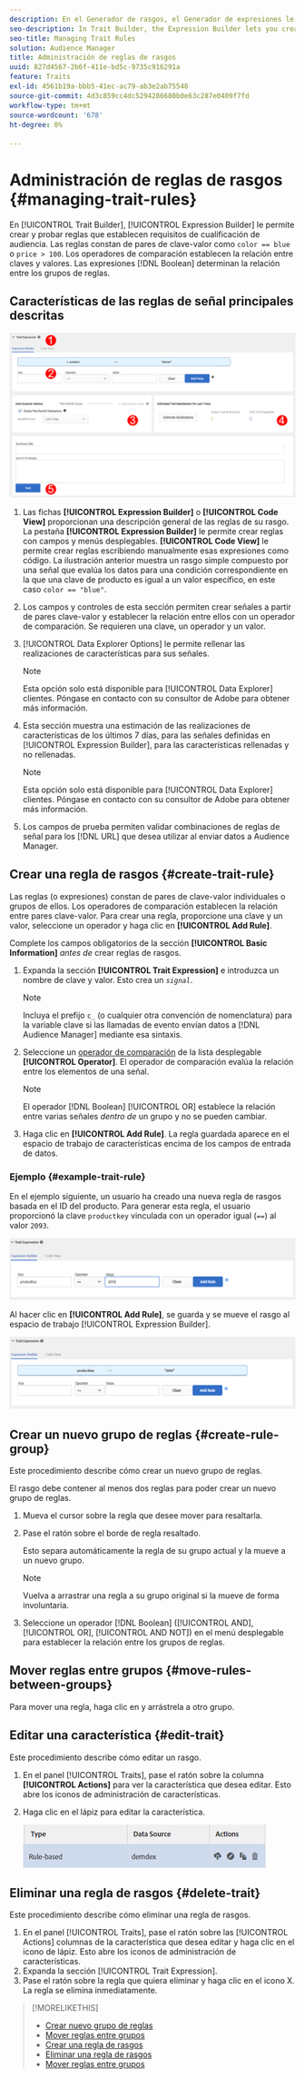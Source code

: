 ```yaml
---
description: En el Generador de rasgos, el Generador de expresiones le permite crear y probar reglas que establecen requisitos de cualificación de audiencias. Las reglas constan de pares de clave-valor como "color == azul" o "price &gt; 100". Los operadores de comparación establecen la relación entre claves y valores. Las expresiones booleanas determinan la relación entre los grupos de reglas.
seo-description: In Trait Builder, the Expression Builder lets you create and test rules that establish audience qualification requirements. Rules consist of key-value pairs such as "color == blue" or "price &gt; 100". Comparison operators establish the relationship between keys and values. Boolean expressions determine the relationship between rule groups.
seo-title: Managing Trait Rules
solution: Audience Manager
title: Administración de reglas de rasgos
uuid: 827d4567-2b6f-411e-bd5c-9735c916291a
feature: Traits
exl-id: 4561b19a-bbb5-41ec-ac79-ab3e2ab75548
source-git-commit: 4d3c859cc4dc5294286680b0e63c287e0409f7fd
workflow-type: tm+mt
source-wordcount: '678'
ht-degree: 0%

---
```


# Administración de reglas de rasgos {#managing-trait-rules}

En [!UICONTROL Trait Builder], [!UICONTROL Expression Builder] le permite crear y probar reglas que establecen requisitos de cualificación de audiencia. Las reglas constan de pares de clave-valor como `color == blue` o `price > 100`. Los operadores de comparación establecen la relación entre claves y valores. Las expresiones [!DNL Boolean] determinan la relación entre los grupos de reglas.

<!-- c_tb_rules.xml -->

## Características de las reglas de señal principales descritas

![](assets/manage-trait-rules.png)

1. Las fichas **[!UICONTROL Expression Builder]** o **[!UICONTROL Code View]** proporcionan una descripción general de las reglas de su rasgo. La pestaña **[!UICONTROL Expression Builder]** le permite crear reglas con campos y menús desplegables. **[!UICONTROL Code View]** le permite crear reglas escribiendo manualmente esas expresiones como código. La ilustración anterior muestra un rasgo simple compuesto por una señal que evalúa los datos para una condición correspondiente en la que una clave de producto es igual a un valor específico, en este caso `color == "blue"`.

1. Los campos y controles de esta sección permiten crear señales a partir de pares clave-valor y establecer la relación entre ellos con un operador de comparación. Se requieren una clave, un operador y un valor.
1. [!UICONTROL Data Explorer Options] le permite rellenar las realizaciones de características para sus señales.

   >[!NOTE]
   >
   >Esta opción solo está disponible para [!UICONTROL Data Explorer] clientes. Póngase en contacto con su consultor de Adobe para obtener más información.

1. Esta sección muestra una estimación de las realizaciones de características de los últimos 7 días, para las señales definidas en [!UICONTROL Expression Builder], para las características rellenadas y no rellenadas.

   >[!NOTE]
   >
   >Esta opción solo está disponible para [!UICONTROL Data Explorer] clientes. Póngase en contacto con su consultor de Adobe para obtener más información.

1. Los campos de prueba permiten validar combinaciones de reglas de señal para los [!DNL URL] que desea utilizar al enviar datos a Audience Manager.

## Crear una regla de rasgos {#create-trait-rule}

Las reglas (o expresiones) constan de pares de clave-valor individuales o grupos de ellos. Los operadores de comparación establecen la relación entre pares clave-valor. Para crear una regla, proporcione una clave y un valor, seleccione un operador y haga clic en **[!UICONTROL Add Rule]**.

<!-- t_tb_create_rules.xml -->

Complete los campos obligatorios de la sección **[!UICONTROL Basic Information]** *antes de* crear reglas de rasgos.

1. Expanda la sección **[!UICONTROL Trait Expression]** e introduzca un nombre de clave y valor. Esto crea un *`signal`*.

   >[!NOTE]
   >
   >Incluya el prefijo `c_` (o cualquier otra convención de nomenclatura) para la variable clave si las llamadas de evento envían datos a [!DNL Audience Manager] mediante esa sintaxis.

1. Seleccione un [operador de comparación](../../features/traits/trait-comparison-operators.md) de la lista desplegable **[!UICONTROL Operator]**. El operador de comparación evalúa la relación entre los elementos de una señal.

   >[!NOTE]
   >
   >El operador [!DNL Boolean] [!UICONTROL OR] establece la relación entre varias señales *dentro de* un grupo y no se pueden cambiar.

1. Haga clic en **[!UICONTROL Add Rule]**. La regla guardada aparece en el espacio de trabajo de características encima de los campos de entrada de datos.

### Ejemplo {#example-trait-rule}

En el ejemplo siguiente, un usuario ha creado una nueva regla de rasgos basada en el ID del producto. Para generar esta regla, el usuario proporcionó la clave `productkey` vinculada con un operador igual (`==`) al valor `2093`.

![](assets/tb_sample_rule1.png)

Al hacer clic en **[!UICONTROL Add Rule]**, se guarda y se mueve el rasgo al espacio de trabajo [!UICONTROL Expression Builder].

![](assets/tb_sample_rule2.png)

## Crear un nuevo grupo de reglas {#create-rule-group}

Este procedimiento describe cómo crear un nuevo grupo de reglas.

<!-- t_tb_new_rule_group.xml -->

El rasgo debe contener al menos dos reglas para poder crear un nuevo grupo de reglas.

1. Mueva el cursor sobre la regla que desee mover para resaltarla.
1. Pase el ratón sobre el borde de regla resaltado.

   Esto separa automáticamente la regla de su grupo actual y la mueve a un nuevo grupo.

   >[!NOTE]
   >
   >Vuelva a arrastrar una regla a su grupo original si la mueve de forma involuntaria.

1. Seleccione un operador [!DNL Boolean] ([!UICONTROL AND], [!UICONTROL OR], [!UICONTROL AND NOT]) en el menú desplegable para establecer la relación entre los grupos de reglas.

## Mover reglas entre grupos {#move-rules-between-groups}

Para mover una regla, haga clic en y arrástrela a otro grupo.

## Editar una característica {#edit-trait}

Este procedimiento describe cómo editar un rasgo.

<!-- t_tb_edit.xml -->

1. En el panel [!UICONTROL Traits], pase el ratón sobre la columna **[!UICONTROL Actions]** para ver la característica que desea editar. Esto abre los iconos de administración de características.
1. Haga clic en el lápiz para editar la característica.

   ![](assets/tb_edit_trait.png)

## Eliminar una regla de rasgos {#delete-trait}

Este procedimiento describe cómo eliminar una regla de rasgos.

<!-- t_tb_delete_rule.xml -->

1. En el panel [!UICONTROL Traits], pase el ratón sobre las [!UICONTROL Actions] columnas de la característica que desea editar y haga clic en el icono de lápiz. Esto abre los iconos de administración de características.
1. Expanda la sección [!UICONTROL Trait Expression].
1. Pase el ratón sobre la regla que quiera eliminar y haga clic en el icono X. La regla se elimina inmediatamente.

>[!MORELIKETHIS]
>
>* [Crear nuevo grupo de reglas](../../features/traits/manage-trait-rules.md#create-rule-group)
>* [Mover reglas entre grupos](../../features/traits/manage-trait-rules.md#move-rules-between-groups)
>* [Crear una regla de rasgos](../../features/traits/manage-trait-rules.md#create-trait-rule)
>* [Eliminar una regla de rasgos](../../features/traits/manage-trait-rules.md#delete-trait)
>* [Mover reglas entre grupos](../../features/traits/manage-trait-rules.md#move-rules-between-groups)
